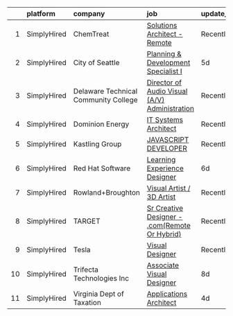 

|    | platform    | company                              | job                                                                                                                                                        | update_time   | location                     |
|---:|:------------|:-------------------------------------|:-----------------------------------------------------------------------------------------------------------------------------------------------------------|:--------------|:-----------------------------|
|  1 | SimplyHired | ChemTreat                            | [Solutions Architect - Remote](https://www.simplyhired.com/job/4MdSSgH7Cal51j6ELq9plTDGEP0iC-cQ02bWRRBozx5vaWrlqRMrDg?q=visual+architect)                  | Recently      | Glen Allen, VA               |
|  2 | SimplyHired | City of Seattle                      | [Planning & Development Specialist I](https://www.simplyhired.com/job/xyEvv49XSicvTxSau0-PqeaVgaFz9WBWUGyrAmYsh4jMlotlN1wlNg?q=visual+architect)           | 5d            | Washington State +1 location |
|  3 | SimplyHired | Delaware Technical Community College | [Director of Audio Visual (A/V) Administration](https://www.simplyhired.com/job/0-ZvwnW_GNc5Rxf0JRK7uK7zbckYAiFINx7I2xiD7UckgSRZXZdtjA?q=visual+architect) | Recently      | Dover, DE                    |
|  4 | SimplyHired | Dominion Energy                      | [IT Systems Architect](https://www.simplyhired.com/job/mdgqTarP_6cinTSf1JHVJv8gy3bLnIrqbh_Wpui9Y-lzcNlSw2kFgA?q=visual+architect)                          | Recently      | Richmond, VA                 |
|  5 | SimplyHired | Kastling Group                       | [JAVASCRIPT DEVELOPER](https://www.simplyhired.com/job/y7dD_gQYO_o3B0nphVQDTRD8NWw8ScKJ7VgJMjJ3GknanWyB0Fkxng?q=visual+architect)                          | Recently      | Richmond, VA                 |
|  6 | SimplyHired | Red Hat Software                     | [Learning Experience Designer](https://www.simplyhired.com/job/hAdNZyzBS7cnUMJsBqab8ZPTWlLR0zzLeIMek6hsa_MX8NTAe3nWfQ?q=visual+architect)                  | 6d            | Raleigh, NC +1 location      |
|  7 | SimplyHired | Rowland+Broughton                    | [Visual Artist / 3D Artist](https://www.simplyhired.com/job/a6jc09FaT-WsTWRX4SZ9r250FnXzzVMgqyOB-q7qjxkVTn6ELeF_Pg?q=visual+architect)                     | Recently      | Denver, CO                   |
|  8 | SimplyHired | TARGET                               | [Sr Creative Designer - .com(Remote Or Hybrid)](https://www.simplyhired.com/job/jqxBmXtF44R-uB9MCDWgNxWaiESOoejfUyHhTl2xpVQ3ZWzt0hIazQ?q=visual+architect) | Recently      | Minneapolis, MN              |
|  9 | SimplyHired | Tesla                                | [Visual Designer](https://www.simplyhired.com/job/8xa7SsHkWQizRBz7HRMgc0sut82wRjL2HB4GxCDCe5d307YkKcUF3g?q=visual+architect)                               | Recently      | Hawthorne, CA                |
| 10 | SimplyHired | Trifecta Technologies Inc            | [Associate Visual Designer](https://www.simplyhired.com/job/L43LiQ1Fm-FHAQQPAYsxLz1JT-Y7mGPwd-nHl92u8vRtxgYwKroiWQ?q=visual+architect)                     | 8d            | Allentown, PA                |
| 11 | SimplyHired | Virginia Dept of Taxation            | [Applications Architect](https://www.simplyhired.com/job/7cOytw2bJPphFKhYQj9SS43nIcw4AUXWBj--LcIOykoeEREnCVmWIA?q=visual+architect)                        | 4d            | Richmond, VA                 |